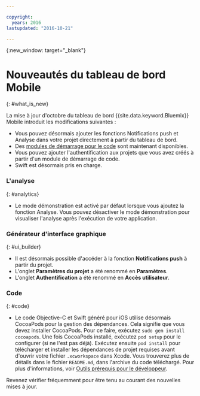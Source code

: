 ```yaml
---

copyright:
  years: 2016
lastupdated: "2016-10-21"

---
```

{:new_window: target="_blank"}

# Nouveautés du tableau de bord Mobile
{: #what_is_new}

La mise à jour d'octobre du tableau de bord
{{site.data.keyword.Bluemix}} Mobile introduit les modifications
suivantes :

   * Vous pouvez désormais ajouter les fonctions Notifications push et Analyse dans votre projet directement à partir du tableau de bord.
   * Des [modules de démarrage pour le code](starters.html#Code_Starter) sont maintenant disponibles.
   * Vous pouvez ajouter l'authentification aux projets que vous avez créés à partir d'un module de démarrage de code.
   * Swift est désormais pris en charge.


### L'analyse
{: #analytics}

   * Le mode démonstration est activé par défaut lorsque vous ajoutez la
fonction Analyse. Vous pouvez désactiver le mode démonstration pour visualiser
l'analyse après l'exécution de votre application.


### Générateur d'interface graphique
{: #ui_builder}

   * Il est désormais possible d'accéder à la fonction **Notifications push** à partir du projet.
   * L'onglet **Paramètres du projet** a été renommé
en **Paramètres**.
   * L'onglet **Authentification** a été renommé en **Accès utilisateur**.


### Code
{: #code}

   * Le code Objective-C et Swift généré pour iOS utilise désormais
CocoaPods pour la gestion des dépendances. Cela signifie que vous devez
installer CocoaPods. Pour ce faire, exécutez `sudo gem install cocoapods`. Une
fois CocoaPods installé, exécutez `pod setup` pour le
configurer (si ne l'est pas déjà). Exécutez ensuite `pod
install` pour télécharger et installer les dépendances de projet
requises avant d'ouvrir votre fichier `.xcworkspace` dans Xcode. Vous
trouverez plus de détails dans le fichier `README.md`, dans
l'archive du code téléchargé. Pour plus d'informations, voir
[Outils prérequis pour le développeur](get_code.html#prereq-dev-tools).

Revenez vérifier fréquemment pour être tenu au courant des nouvelles mises à jour.
